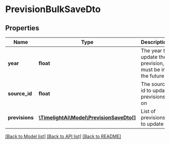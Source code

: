 # PrevisionBulkSaveDto

## Properties
Name | Type | Description | Notes
------------ | ------------- | ------------- | -------------
**year** | **float** | The year to update the prevision, must be in the future | 
**source_id** | **float** | The source id to update previsions on | 
**previsions** | [**\TimelightAi\Model\PrevisionSaveDto[]**](PrevisionSaveDto.md) | List of previsions to update | 

[[Back to Model list]](../README.md#documentation-for-models) [[Back to API list]](../README.md#documentation-for-api-endpoints) [[Back to README]](../README.md)


